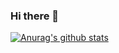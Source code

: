 ### Hi there 👋
[![Anurag's github stats](https://github-readme-stats.vercel.app/api?username=JackyAndroid)](https://github.com/anuraghazra/github-readme-stats)
